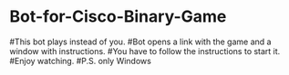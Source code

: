 # Bot-for-Cisco-Binary-Game
#This bot plays instead of you.
#Bot opens a link with the game and a window with instructions.
#You have to follow the instructions to start it.
#Enjoy watching.
#P.S. only Windows
